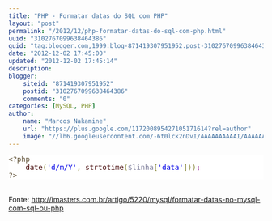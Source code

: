 ```yaml
---
title: "PHP - Formatar datas do SQL com PHP"
layout: "post"
permalink: "/2012/12/php-formatar-datas-do-sql-com-php.html"
uuid: "3102767099638464386"
guid: "tag:blogger.com,1999:blog-871419307951952.post-3102767099638464386"
date: "2012-12-02 17:45:00"
updated: "2012-12-02 17:45:14"
description: 
blogger:
    siteid: "871419307951952"
    postid: "3102767099638464386"
    comments: "0"
categories: [MySQL, PHP]
author: 
    name: "Marcos Nakamine"
    url: "https://plus.google.com/117200895427105171614?rel=author"
    image: "//lh6.googleusercontent.com/-6t0lck2nDvI/AAAAAAAAAAI/AAAAAAAAOBw/_9ON3AiIr48/s32-c/photo.jpg"
---
```


<div class="css-full-post-content js-full-post-content">
<pre style="background: #ffffff; color: black;"><span style="color: #5f5035;">&lt;?php</span><span style="color: black;"></span><br /><span style="color: black;">&nbsp;&nbsp;&nbsp;&nbsp;</span><span style="color: #400000;">date</span><span style="color: #808030;">(</span><span style="color: #0000e6;">'d/m/Y'</span><span style="color: #808030;">,</span><span style="color: black;"> </span><span style="color: #400000;">strtotime</span><span style="color: #808030;">(</span><span style="color: #797997;">$linha</span><span style="color: #808030;">[</span><span style="color: #0000e6;">'data'</span><span style="color: #808030;">]</span><span style="color: #808030;">)</span><span style="color: #808030;">)</span><span style="color: purple;">;</span><span style="color: black;"></span><br /><span style="color: #5f5035;">?&gt;</span><br /></pre><br />Fonte: <a href="http://imasters.com.br/artigo/5220/mysql/formatar-datas-no-mysql-com-sql-ou-php">http://imasters.com.br/artigo/5220/mysql/formatar-datas-no-mysql-com-sql-ou-php</a>
</div>